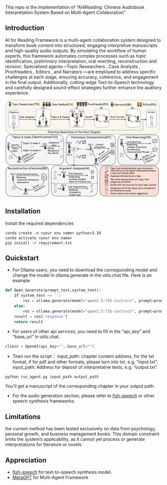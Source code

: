 This repo is the implementation of "AI4Reading: Chinese Audiobook Interpretation System Based on Multi-Agent Collaboration".

## Introduction

AI for Reading Framework is a multi-agent collaboration system designed to transform book content into structured, engaging interpretive manuscripts and high-quality audio outputs. By simulating the workflow of human experts, this framework automates complex processes such as topic identification, preliminary interpretation, oral rewriting, reconstruction and revision. Specialized agents—Topic Researchers , Case Analysts , Proofreaders , Editors , and Narrators —are employed to address specific challenges at each stage, ensuring accuracy, coherence, and engagement in the final output. Additionally, cutting-edge Text-to-Speech technology and carefully designed sound-effect strategies further enhance the auditory experience. 

![Agent](https://github.com/9624219/AI4reading/blob/master/pic/Agent.png)



## Installation

Install the required dependencies

```
conda create -n <your env name> python=3.10
conda activate <your env name>
pip install -r requirement.txt
```

## Quickstart

- For Ollama users, you need to download the corresponding model and change the model in ollama.generate in the utils.chat file. Here is an example

```python
def Qwen_Generate(prompt_text,system_text):
    if system_text == '':
        res = ollama.generate(model="qwen2.5:72b-instruct", prompt=prompt_text, options={"num_ctx": 30720,"num_predict":-1})
    else:
        res = ollama.generate(model="qwen2.5:72b-instruct", prompt=prompt_text, system=system_text,options={"num_ctx": 30720,"num_predict":-1})
    result = res['response']
    return result
```

- For users of other api services, you need to fill in the "api_key" and “base_url” in utils.chat.

```python
client = OpenAI(api_key="", base_url="")
```

- Then run the script：
  input_path: chapter content address, for the txt format, if for pdf and other formats, please turn into txt. e.g. “input.txt”.
  input_path: Address for deposit of interpretative texts, e.g. “output.txt”.

```
python run_agent.py input_path output_path
```

You'll get a manuscript of the corresponding chapter in your output path. 

- For the audio generation section, please refer to [fish-speech](https://github.com/fishaudio/fish-speech) or other speech synthesis frameworks

## Limitations

the current method has been tested exclusively on data from psychology, personal growth, and business management books. This domain constraint limits the system’s applicability, as it cannot yet process or generate interpretations for literature or novels.

## Appreciation

- [fish-speech](https://github.com/fishaudio/fish-speech) for text-to-speech synthesis model.
- [MetaGPT](https://github.com/geekan/MetaGPT) for Multi-Agent Framework

